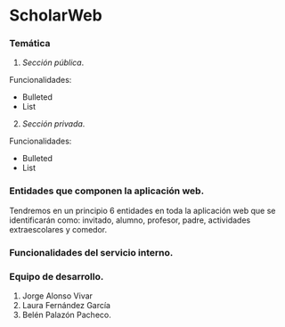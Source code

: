 # ScholarWeb

### Temática

1. _Sección pública_.

Funcionalidades:
- Bulleted
- List

2. _Sección privada_.

Funcionalidades:
- Bulleted
- List

### **Entidades que componen la aplicación web.**
Tendremos en un principio 6 entidades en toda la aplicación web que se identificarán como: invitado, alumno, profesor, padre, actividades extraescolares y comedor. 

### **Funcionalidades del servicio interno.**


### **Equipo de desarrollo.**
  1. Jorge Alonso Vivar
  2. Laura Fernández García
  3. Belén Palazón Pacheco.

